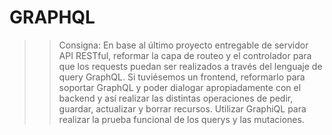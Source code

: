 # GRAPHQL


>> Consigna:
En base al último proyecto entregable de servidor API RESTful, reformar la capa de routeo y el controlador para que los requests puedan ser realizados a través del lenguaje de query GraphQL. 
Si tuviésemos un frontend, reformarlo para soportar GraphQL y poder dialogar apropiadamente con el backend y así realizar las distintas operaciones de pedir, guardar, actualizar y borrar recursos.
Utilizar GraphiQL para realizar la prueba funcional de los querys y las mutaciones.
